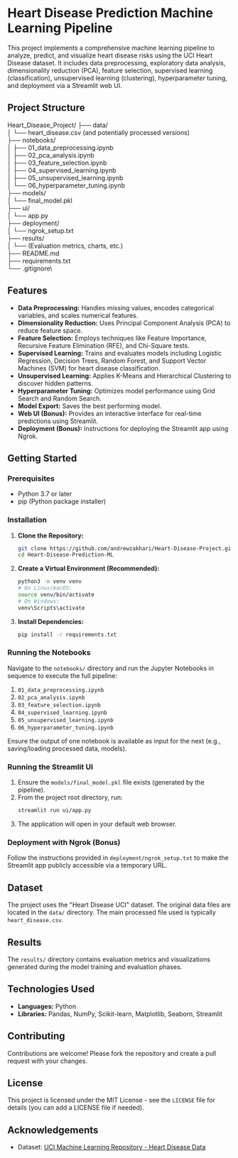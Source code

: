 # Heart Disease Prediction Machine Learning Pipeline

This project implements a comprehensive machine learning pipeline to analyze, predict, and visualize heart disease risks using the UCI Heart Disease dataset. It includes data preprocessing, exploratory data analysis, dimensionality reduction (PCA), feature selection, supervised learning (classification), unsupervised learning (clustering), hyperparameter tuning, and deployment via a Streamlit web UI.

## Project Structure

Heart_Disease_Project/
├── data/\
│   └── heart_disease.csv (and potentially processed versions)\
├── notebooks/\
│   ├── 01_data_preprocessing.ipynb\
│   ├── 02_pca_analysis.ipynb\
│   ├── 03_feature_selection.ipynb\
│   ├── 04_supervised_learning.ipynb\
│   ├── 05_unsupervised_learning.ipynb\
│   └── 06_hyperparameter_tuning.ipynb\
├── models/\
│   └── final_model.pkl\
├── ui/\
│   └── app.py\
├── deployment/\
│   └── ngrok_setup.txt\
├── results/\
│   └── (Evaluation metrics, charts, etc.)\
├── README.md\
├── requirements.txt\
└── .gitignore\


## Features

- **Data Preprocessing:** Handles missing values, encodes categorical variables, and scales numerical features.
- **Dimensionality Reduction:** Uses Principal Component Analysis (PCA) to reduce feature space.
- **Feature Selection:** Employs techniques like Feature Importance, Recursive Feature Elimination (RFE), and Chi-Square tests.
- **Supervised Learning:** Trains and evaluates models including Logistic Regression, Decision Trees, Random Forest, and Support Vector Machines (SVM) for heart disease classification.
- **Unsupervised Learning:** Applies K-Means and Hierarchical Clustering to discover hidden patterns.
- **Hyperparameter Tuning:** Optimizes model performance using Grid Search and Random Search.
- **Model Export:** Saves the best performing model.
- **Web UI (Bonus):** Provides an interactive interface for real-time predictions using Streamlit.
- **Deployment (Bonus):** Instructions for deploying the Streamlit app using Ngrok.

## Getting Started

### Prerequisites

- Python 3.7 or later
- pip (Python package installer)

### Installation

1.  **Clone the Repository:**
    ```bash
    git clone https://github.com/andrewzakhari/Heart-Disease-Project.git
    cd Heart-Disease-Prediction-ML
    ```

2.  **Create a Virtual Environment (Recommended):**
    ```bash
    python3 -m venv venv
    # On Linux/macOS:
    source venv/bin/activate
    # On Windows:
    venv\Scripts\activate
    ```

3.  **Install Dependencies:**
    ```bash
    pip install -r requirements.txt
    ```

### Running the Notebooks

Navigate to the `notebooks/` directory and run the Jupyter Notebooks in sequence to execute the full pipeline:
1.  `01_data_preprocessing.ipynb`
2.  `02_pca_analysis.ipynb`
3.  `03_feature_selection.ipynb`
4.  `04_supervised_learning.ipynb`
5.  `05_unsupervised_learning.ipynb`
6.  `06_hyperparameter_tuning.ipynb`

Ensure the output of one notebook is available as input for the next (e.g., saving/loading processed data, models).

### Running the Streamlit UI

1.  Ensure the `models/final_model.pkl` file exists (generated by the pipeline).
2.  From the project root directory, run:
    ```bash
    streamlit run ui/app.py
    ```
3.  The application will open in your default web browser.

### Deployment with Ngrok (Bonus)

Follow the instructions provided in `deployment/ngrok_setup.txt` to make the Streamlit app publicly accessible via a temporary URL.

## Dataset

The project uses the "Heart Disease UCI" dataset. The original data files are located in the `data/` directory. The main processed file used is typically `heart_disease.csv`.

## Results

The `results/` directory contains evaluation metrics and visualizations generated during the model training and evaluation phases.

## Technologies Used

- **Languages:** Python
- **Libraries:** Pandas, NumPy, Scikit-learn, Matplotlib, Seaborn, Streamlit

## Contributing

Contributions are welcome! Please fork the repository and create a pull request with your changes.

## License

This project is licensed under the MIT License - see the `LICENSE` file for details (you can add a LICENSE file if needed).

## Acknowledgements

- Dataset: [UCI Machine Learning Repository - Heart Disease Data](https://archive.ics.uci.edu/ml/datasets/Heart+Disease)